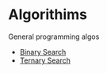 # Algorithims
General programming algos

* [Binary Search](https://github.com/ankit-90/logical_problems/blob/master/BinarySearch.kt)
* [Ternary Search](https://github.com/ankit-90/logical_problems/blob/master/TernarySearch.kt)
